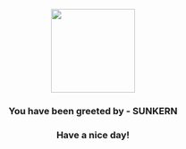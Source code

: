 <p align="center">
            <img src="https://raw.githubusercontent.com/PokeAPI/sprites/master/sprites/pokemon/191.png" width="150" height="150">
          </p>
          <h3 align="center">You have been greeted by - <b>SUNKERN</b></h3>
          <h3 align="center">Have a nice day!</h3>
